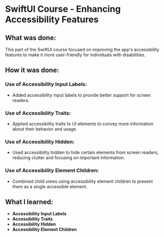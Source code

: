 # SwiftUI Course - Enhancing Accessibility Features

## What was done:
This part of the SwiftUI course focused on improving the app's accessibility features to make it more user-friendly for individuals with disabilities.

## How it was done:
### Use of Accessibility Input Labels:
- Added accessibility input labels to provide better support for screen readers.

### Use of Accessibility Traits:
- Applied accessibility traits to UI elements to convey more information about their behavior and usage.

### Use of Accessibility Hidden:
- Used accessibility hidden to hide certain elements from screen readers, reducing clutter and focusing on important information.

### Use of Accessibility Element Children:
- Combined child views using accessibility element children to present them as a single accessible element.

## What I learned:
- **Accessibility Input Labels**
- **Accessibility Traits**
- **Accessibility Hidden**
- **Accessibility Element Children**
